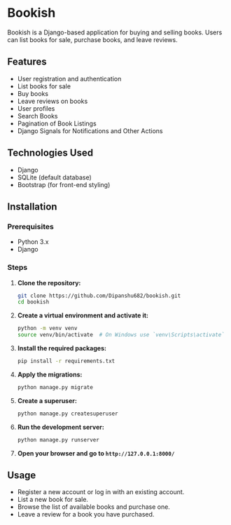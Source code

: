 # Bookish

Bookish is a Django-based application for buying and selling books. Users can list books for sale, purchase books, and leave reviews.

## Features

- User registration and authentication
- List books for sale
- Buy books
- Leave reviews on books
- User profiles
- Search Books
- Pagination of Book Listings
- Django Signals for Notifications and Other Actions

## Technologies Used

- Django
- SQLite (default database)
- Bootstrap (for front-end styling)

## Installation

### Prerequisites

- Python 3.x
- Django

### Steps

1. **Clone the repository:**

   ```sh
   git clone https://github.com/Dipanshu682/bookish.git
   cd bookish
   ```

2. **Create a virtual environment and activate it:**

   ```sh
   python -m venv venv
   source venv/bin/activate  # On Windows use `venv\Scripts\activate`
   ```

3. **Install the required packages:**

   ```sh
   pip install -r requirements.txt
   ```

4. **Apply the migrations:**

   ```sh
   python manage.py migrate
   ```

5. **Create a superuser:**

   ```sh
   python manage.py createsuperuser
   ```

6. **Run the development server:**

   ```sh
   python manage.py runserver
   ```

7. **Open your browser and go to `http://127.0.0.1:8000/`**

## Usage

- Register a new account or log in with an existing account.
- List a new book for sale.
- Browse the list of available books and purchase one.
- Leave a review for a book you have purchased.
